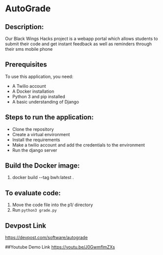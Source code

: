 # AutoGrade

## Description:
Our Black Wings Hacks project is a webapp portal which allows 
students to submit their code and get instant feedback as well as
reminders through their sms mobile phone

## Prerequisites
To use this application, you need:
- A Twilio account
- A Docker installation
- Python 3 and pip installed
- A basic understanding of Django

## Steps to run the application:
- Clone the repository
- Create a virtual environment
- Install the requirements
- Make a twilio account and add the credentials to the environment
- Run the django server

## Build the Docker image:
1. docker build --tag bwh:latest .

## To evaluate code:
1. Move the code file into the p1/ directory
2. Run `python3 grade.py`

## Devpost Link
https://devpost.com/software/autograde

##Youtube Demo Link
https://youtu.be/J0GwmflmZXs
